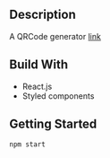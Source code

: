 
## Description

A QRCode generator [link](https://fireplace.app.shusen.dev)<br/>

## Build With
- React.js
- Styled components

## Getting Started
```
npm start
```

